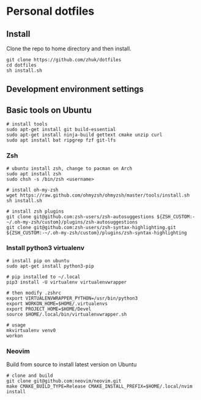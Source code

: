 # Personal dotfiles


## Install
Clone the repo to home directory and then install.

``` shell
git clone https://github.com/zhuk/dotfiles
cd dotfiles
sh install.sh
```

## Development environment settings

## Basic tools on Ubuntu
```
# install tools
sudo apt-get install git build-essential
sudo apt-get install ninja-build gettext cmake unzip curl
sudo apt install bat ripgrep fzf git-lfs
```

### Zsh
``` shell
# ubuntu install zsh, change to pacman on Arch
sudo apt install zsh
sudo chsh -s /bin/zsh <username>

# install oh-my-zsh
wget https://raw.github.com/ohmyzsh/ohmyzsh/master/tools/install.sh
sh install.sh

# install zsh plugins
git clone git@github.com:zsh-users/zsh-autosuggestions ${ZSH_CUSTOM:-~/.oh-my-zsh/custom}/plugins/zsh-autosuggestions
git clone git@github.com:zsh-users/zsh-syntax-highlighting.git ${ZSH_CUSTOM:-~/.oh-my-zsh/custom}/plugins/zsh-syntax-highlighting
```

### Install python3 virtualenv
``` shell
# install pip on ubuntu
sudo apt-get install python3-pip

# pip installed to ~/.local
pip3 install -U virtualenv virtualenvwrapper

# then modify .zshrc
export VIRTUALENVWRAPPER_PYTHON=/usr/bin/python3
export WORKON_HOME=$HOME/.virtualenvs
export PROJECT_HOME=$HOME/Devel
source $HOME/.local/bin/virtualenvwrapper.sh

# usage
mkvirtualenv venv0
workon
```

### Neovim 
Build from source to install latest version on Ubuntu
``` shell
# clone and build
git clone git@github.com:neovim/neovim.git
make CMAKE_BUILD_TYPE=Release CMAKE_INSTALL_PREFIX=$HOME/.local/nvim install
```


